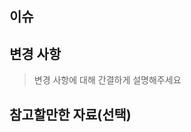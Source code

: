 <!--
** PR 제목
[커밋정책/#이슈번호] PR 제목
([feat/#25] 회원가입 버그 수정)
-->

## 이슈

<!--
해당 PR과 연결된 이슈 번호를 작성해주세요.
ex ) #125
-->

## 변경 사항

> 변경 사항에 대해 간결하게 설명해주세요

## 참고할만한 자료(선택)

<!--
해당 PR을 이해하는데 필요한 자료 링크를 달아주세요.
-->
